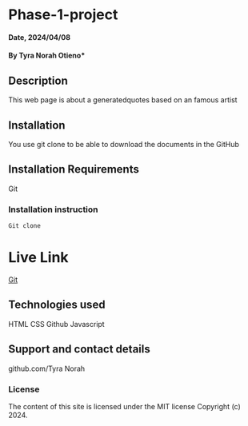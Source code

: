 # Phase-1-project

#### Date, 2024/04/08

#### By Tyra Norah Otieno*

## Description
This web page is about a generatedquotes based on an famous artist 

## Installation
You use git clone to be able to download the documents in the GitHub

## Installation Requirements
Git

### Installation instruction
```
Git clone 

```

# Live Link
[Git](https://tyratheegreatest.github.io/Phase-1-project/)

## Technologies used
HTML
CSS
Github
Javascript

## Support and contact details
github.com/Tyra Norah

### License
The content of this site is licensed under the MIT license
Copyright (c) 2024.

